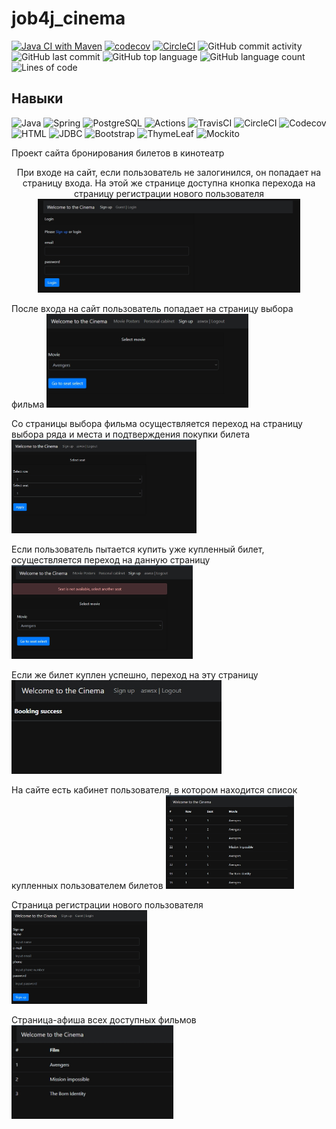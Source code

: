 # job4j_cinema

[![Java CI with Maven](https://github.com/aswsx/job4j_dreamjob/actions/workflows/maven.yml/badge.svg)](https://github.com/aswsx/job4j_cinema/actions/workflows/maven.yml)
[![codecov](https://codecov.io/gh/aswsx/job4j_dreamjob/branch/master/graph/badge.svg?token=rIPqeJScWw)](https://codecov.io/gh/aswsx/job4j_cinema)
[![CircleCI](https://circleci.com/gh/aswsx/job4j_dreamjob/tree/master.svg?style=shield)](https://circleci.com/gh/aswsx/job4j_cinema/tree/master)
![GitHub commit activity](https://img.shields.io/github/commit-activity/w/aswsx/job4j_cinema)
![GitHub last commit](https://img.shields.io/github/last-commit/aswsx/job4j_cinema)
![GitHub top language](https://img.shields.io/github/languages/top/aswsx/job4j_cinema)
![GitHub language count](https://img.shields.io/github/languages/count/aswsx/job4j_cinema)
![Lines of code](https://img.shields.io/tokei/lines/github/aswsx/job4j_cinema)

## Навыки

![Java](https://img.shields.io/badge/-Java-003f5c?style=for-the-badge&logo=Java)
![Spring](https://img.shields.io/badge/-Spring-003f5c?style=for-the-badge&logo=Spring)
![PostgreSQL](https://img.shields.io/badge/-PostgreSQL-003f5c?style=for-the-badge&logo=POstgreSQL)
![Actions](https://img.shields.io/badge/-GithubActions-003f5c?style=for-the-badge&logo=GithubActions)
![TravisCI](https://img.shields.io/badge/-TravisCI-003f5c?style=for-the-badge&logo=TravisCI)
![CircleCI](https://img.shields.io/badge/-CircleCI-003f5c?style=for-the-badge&logo=CircleCI)
![Codecov](https://img.shields.io/badge/-Codecov-003f5c?style=for-the-badge&logo=Codecov)
![HTML](https://img.shields.io/badge/-HTML-003f5c?style=for-the-badge&logo=HTML)
![JDBC](https://img.shields.io/badge/-JDBC-003f5c?style=for-the-badge&logo=JDBC)
![Bootstrap](https://img.shields.io/badge/-Bootstrap-003f5c?style=for-the-badge&logo=Bootstrap)
![ThymeLeaf](https://img.shields.io/badge/-ThymeLeaf-003f5c?style=for-the-badge&logo=ThymeLeaf)
![Mockito](https://img.shields.io/badge/-Mockito-003f5c?style=for-the-badge&logo=Mockito)

Проект сайта бронирования билетов в кинотеатр

<p style="text-align:center">
При входе на сайт, если пользователь не залогинился, он попадает на страницу входа. На этой же странице доступна кнопка 
перехода на страницу регистрации нового пользователя
  <img src="Pictures/Login_page.jpg" height="150" title="Стартовая страница входа на сайт, она же стартовая, 
   если пользователь не залогинился" alt="login">

После входа на сайт пользователь попадает на страницу выбора фильма
  <img src="Pictures/Movie_select.jpg" height="150" title="Выбор фильма">

Со страницы выбора фильма осуществляется переход на страницу выбора ряда и места и подтверждения покупки билета
  <img src="Pictures/Row_Seat_Select.jpg" height="150" title="Выбор ряда и места">

Если пользователь пытается купить уже купленный билет, осуществляется переход на данную страницу
  <img src="Pictures/Seat_Not_Available.jpg" height="150" title="Место уже занято">

Если же билет куплен успешно, переход на эту страницу
  <img src="Pictures/Book_Successful.jpg" height="150" title="Удачная покупка билета"> 

На сайте есть кабинет пользователя, в котором находится список купленных пользователем билетов
  <img src="Pictures/Cabinet.jpg" height="150" title="Личный кабинет со списком купленных билетов">

Страница регистрации нового пользователя
  <img src="Pictures/User_Sign_Up.jpg" height="150" title="Страница регистрации пользователя">

Страница-афиша всех доступных фильмов
  <img src="Pictures/Poster.jpg" height="150" title="Страница афиша со списком фильмов">
  </p>